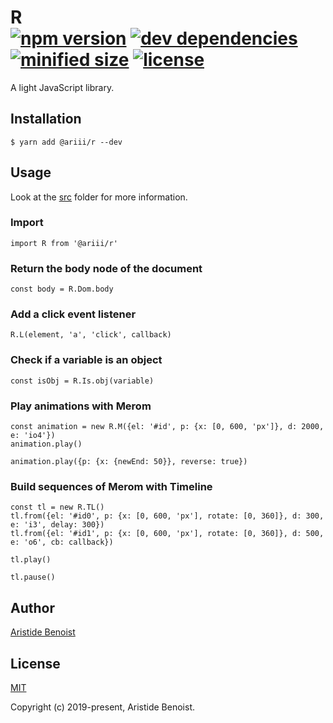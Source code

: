# R<br/>[![npm version](https://img.shields.io/npm/v/@ariii/r.svg)](https://www.npmjs.com/package/@ariii/r) [![dev dependencies](https://img.shields.io/david/dev/ariiiman/r.svg)](https://www.npmjs.com/package/uglify-js) [![minified size](https://img.shields.io/github/size/ariiiman/r/index.js.svg?label=minified%20size)](https://github.com/ariiiman/r/blob/master/index.js) [![license](https://img.shields.io/github/license/ariiiman/r.svg)](https://github.com/ariiiman/r/blob/master/LICENSE)

A light JavaScript library.

## Installation

    $ yarn add @ariii/r --dev

## Usage

Look at the [src](https://github.com/ariiiman/r/tree/master/src) folder for more information.

### Import

    import R from '@ariii/r'

### Return the body node of the document

    const body = R.Dom.body

### Add a click event listener

    R.L(element, 'a', 'click', callback)

### Check if a variable is an object

    const isObj = R.Is.obj(variable)

### Play animations with Merom

    const animation = new R.M({el: '#id', p: {x: [0, 600, 'px']}, d: 2000, e: 'io4'})
    animation.play()

    animation.play({p: {x: {newEnd: 50}}, reverse: true})

### Build sequences of Merom with Timeline

    const tl = new R.TL()
    tl.from({el: '#id0', p: {x: [0, 600, 'px'], rotate: [0, 360]}, d: 300, e: 'i3', delay: 300})
    tl.from({el: '#id1', p: {x: [0, 600, 'px'], rotate: [0, 360]}, d: 500, e: 'o6', cb: callback})

    tl.play()

    tl.pause()

## Author

[Aristide Benoist](https://www.aristidebenoist.com)

## License

[MIT](https://github.com/ariiiman/r/blob/master/LICENSE)

Copyright (c) 2019-present, Aristide Benoist.
